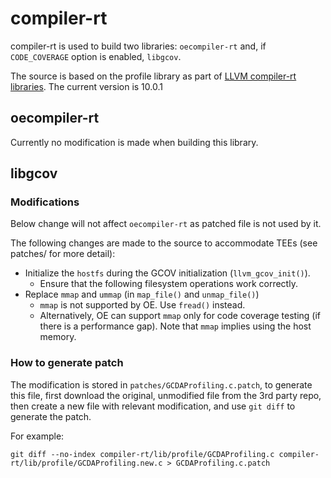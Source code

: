 # compiler-rt
compiler-rt is used to build two libraries: `oecompiler-rt` and, if `CODE_COVERAGE` option is enabled, `libgcov`.

The source is based on the profile library as part of [LLVM compiler-rt libraries](http://compiler-rt.llvm.org/).
The current version is 10.0.1

## oecompiler-rt
Currently no modification is made when building this library.

## libgcov

### Modifications
Below change will not affect `oecompiler-rt` as patched file is not used by it.

The following changes are made to the source to accommodate TEEs (see patches/ for more detail):
- Initialize the `hostfs` during the GCOV initialization (`llvm_gcov_init()`).
  - Ensure that the following filesystem operations work correctly.
- Replace `mmap` and `ummap` (in `map_file()` and `unmap_file()`)
  - `mmap` is not supported by OE. Use `fread()` instead.
  - Alternatively, OE can support `mmap` only for code coverage testing (if there is a performance gap). Note that `mmap` implies using the host memory.

### How to generate patch
The modification is stored in `patches/GCDAProfiling.c.patch`, to generate this file, first download the original, unmodified file from the 3rd party repo, then create a new file with relevant modification, and use `git diff` to generate the patch.

For example:

`git diff --no-index compiler-rt/lib/profile/GCDAProfiling.c compiler-rt/lib/profile/GCDAProfiling.new.c > GCDAProfiling.c.patch`
